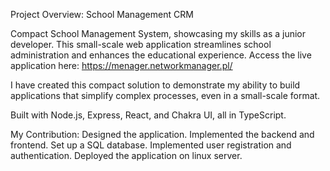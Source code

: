 Project Overview: School Management CRM

Compact School Management System, showcasing my skills as a junior developer. This small-scale web application streamlines school administration and enhances the educational experience. 
Access the live application here: 
https://menager.networkmanager.pl/


I have created this compact solution to demonstrate my ability to build applications that simplify complex processes, even in a small-scale format.

Built with Node.js, Express, React, and Chakra UI, all in TypeScript.

My Contribution:
Designed the application.
Implemented the backend and frontend.
Set up a SQL database.
Implemented user registration and authentication.
Deployed the application on linux server.


